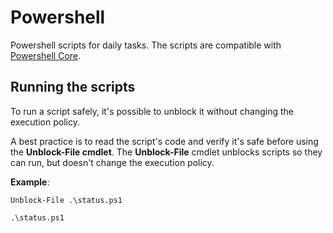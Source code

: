 # Powershell

Powershell scripts for daily tasks.
The scripts are compatible with [Powershell Core](https://github.com/PowerShell/PowerShell).

## Running the scripts

To run a script safely, it's possible to unblock it without changing the execution policy.

A best practice is to read the script's code and verify it's safe before using the **Unblock-File cmdlet**.
The **Unblock-File** cmdlet unblocks scripts so they can run, but doesn't change the execution policy.

**Example**:

`Unblock-File .\status.ps1`

`.\status.ps1`
